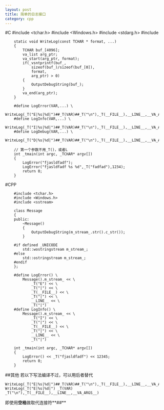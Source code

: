 ```yaml
---
layout: post
title: 简单的日志接口
category: cpp
---
```


#C
        #include <tchar.h>
        #include <Windows.h>
        #include <stdarg.h>
        #include <cstring>

        static void WriteLog(const TCHAR * format, ...)
        {
            TCHAR buf_[4096];
            va_list arg_ptr;
            va_start(arg_ptr, format);
            if(_vsntprintf(buf_,
                sizeof(buf_)/sizeof(buf_[0]),
                format,
                arg_ptr) > 0)
            {
                OutputDebugString(buf_);
            }
            va_end(arg_ptr);
        }

        #define LogError(VAR,...) \
            WriteLog(_T("E|%s|%d|")##_T(VAR)##_T("\n"),_T(__FILE__),__LINE__,__VA_ARGS__)
        #define LogInfo(VAR,...) \
            WriteLog(_T("I|%s|%d|")##_T(VAR)##_T("\n"),_T(__FILE__),__LINE__,__VA_ARGS__)
        #define LogDebug(VAR,...) \
            WriteLog(_T("D|%s|%d|")##_T(VAR)##_T("\n"),_T(__FILE__),__LINE__,__VA_ARGS__)

        // 第一个参数不用_T()，或者L
        int _tmain(int argc, _TCHAR* argv[])
        {
            LogError("fjasldfadf");
            LogError("fjasldfadf %s %d",_T("fadfad"),1234);
            return 0;
        }
        
        
#CPP

        #include <tchar.h>
        #include <Windows.h>
        #include <sstream>

        class Message
        {
        public:
            ~Message()
            {
                OutputDebugString(m_stream_.str().c_str());
            }

        #if defined _UNICODE
            std::wostringstream m_stream_;
        #else
            std::ostringstream m_stream_;
        #endif
        };

        #define LogError() \
            Message().m_stream_ << \
                _T("E") << \
                _T("|") << \
                _T(__FILE__) << \
                _T("|") << \
                __LINE__ << \
                _T("|")
        #define LogInfo() \
            Message().m_stream_ << \
                _T("I") << \
                _T("|") << \
                _T(__FILE__) << \
                _T("|") << \
                __LINE__ << \
                _T("|")

        int _tmain(int argc, _TCHAR* argv[])
        {
            LogError() << _T("fjasldfadf") << 12345;
            return 0;
        }

##其他
若以下写法编译不过，可以用后者替代

	WriteLog(_T("E|%s|%d|")##_T(VAR)##_T("\n"),_T(__FILE__),__LINE__,__VA_ARGS__)	
	WriteLog(_T("E|%s|%d|") _T(VAR) _T("\n"),_T(__FILE__),__LINE__,__VA_ARGS__)
	
即使用**空格**做取代连接符**##**

